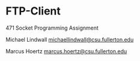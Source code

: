 # FTP-Client
471 Socket  Programming Assignment

Michael Lindwall michaellindwall@csu.fullerton.edu

Marcus Hoertz marcus.hoertz@csu.fullerton.edu
